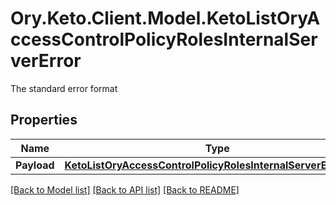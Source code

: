 # Ory.Keto.Client.Model.KetoListOryAccessControlPolicyRolesInternalServerError
The standard error format
## Properties

Name | Type | Description | Notes
------------ | ------------- | ------------- | -------------
**Payload** | [**KetoListOryAccessControlPolicyRolesInternalServerErrorBody**](KetoListOryAccessControlPolicyRolesInternalServerErrorBody.md) |  | [optional] 

[[Back to Model list]](../README.md#documentation-for-models) [[Back to API list]](../README.md#documentation-for-api-endpoints) [[Back to README]](../README.md)

